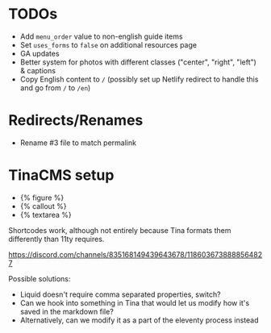 # TODOs

- Add `menu_order` value to non-english guide items
- Set `uses_forms` to `false` on additional resources page
- GA updates
- Better system for photos with different classes ("center", "right", "left") & captions
- Copy English content to `/` (possibly set up Netlify redirect to handle this and go from `/` to `/en`)

# Redirects/Renames

- Rename #3 file to match permalink

# TinaCMS setup

- {% figure %}
- {% callout %}
- {% textarea %}

Shortcodes work, although not entirely because Tina formats them differently than 11ty requires.

https://discord.com/channels/835168149439643678/1186036738888564827

Possible solutions:

- Liquid doesn't require comma separated properties, switch?
- Can we hook into something in Tina that would let us modify how it's saved in the markdown file?
- Alternatively, can we modify it as a part of the eleventy process instead
